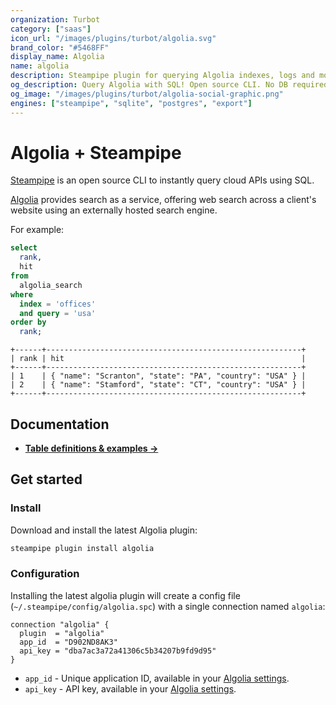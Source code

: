 ```yaml
---
organization: Turbot
category: ["saas"]
icon_url: "/images/plugins/turbot/algolia.svg"
brand_color: "#5468FF"
display_name: Algolia
name: algolia
description: Steampipe plugin for querying Algolia indexes, logs and more.
og_description: Query Algolia with SQL! Open source CLI. No DB required.
og_image: "/images/plugins/turbot/algolia-social-graphic.png"
engines: ["steampipe", "sqlite", "postgres", "export"]
---
```


# Algolia + Steampipe

[Steampipe](https://steampipe.io) is an open source CLI to instantly query cloud APIs using SQL.

[Algolia](https://algolia.com) provides search as a service, offering web search across a client's website using an externally hosted search engine.

For example:

```sql
select
  rank,
  hit
from
  algolia_search
where
  index = 'offices'
  and query = 'usa'
order by
  rank;
```

```
+------+---------------------------------------------------------+
| rank | hit                                                     |
+------+---------------------------------------------------------+
| 1    | { "name": "Scranton", "state": "PA", "country": "USA" } |
| 2    | { "name": "Stamford", "state": "CT", "country": "USA" } |
+------+---------------------------------------------------------+
```

## Documentation

- **[Table definitions & examples →](/plugins/turbot/algolia/tables)**

## Get started

### Install

Download and install the latest Algolia plugin:

```bash
steampipe plugin install algolia
```

### Configuration

Installing the latest algolia plugin will create a config file (`~/.steampipe/config/algolia.spc`) with a single connection named `algolia`:

```hcl
connection "algolia" {
  plugin  = "algolia"
  app_id  = "D902ND8AK3"
  api_key = "dba7ac3a72a41306c5b34207b9fd9d95"
}
```

* `app_id` - Unique application ID, available in your [Algolia settings](https://www.algolia.com/account/api-keys).
* `api_key` - API key, available in your [Algolia settings](https://www.algolia.com/account/api-keys).


